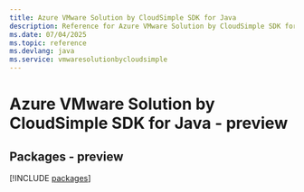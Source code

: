 ```yaml
---
title: Azure VMware Solution by CloudSimple SDK for Java
description: Reference for Azure VMware Solution by CloudSimple SDK for Java
ms.date: 07/04/2025
ms.topic: reference
ms.devlang: java
ms.service: vmwaresolutionbycloudsimple
---
```

# Azure VMware Solution by CloudSimple SDK for Java - preview
## Packages - preview
[!INCLUDE [packages](vmware-solution-by-cloudsimple-index.md)]